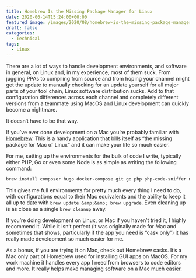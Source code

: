 ```yaml
---
title: Homebrew Is the Missing Package Manager for Linux
date: 2020-06-14T15:24:00+00:00
featured_image: /images/2020/08/homebrew-is-the-missing-package-manager-for-linux.png
draft: false
categories:
  - Technical
tags:
  - Linux
---
```


There are a lot of ways to handle development environments, and software in general, on Linux and, in my experience, most of them suck.
From juggling PPAs to compiling from source and from hoping your channel might get the update to manually checking for an update yourself for all major parts of your tool chain, Linux software distribution sucks. Add to that configuration differences across each channel and completely different versions from a teammate using MacOS and Linux development can quickly become a nightmare.

It doesn’t have to be that way.

If you’ve ever done development on a Mac you’re probably familiar with [Homebrew][1]. This is a handy application that bills itself as “the missing package for Mac of Linux” and it can make your life so much easier.

For me, setting up the environments for the bulk of code I write, typically either PHP, Go or even some Node is as simple as writing the following command:

``` bash
brew install composer hugo docker-compose git go php php-code-sniffer nvm
```

This gives me full environments for pretty much every thing I need to do, with configurations equal to their Mac equivalents and the ability to keep it all up to date with `brew update &amp;&amp; brew upgrade`. Even cleaning up is as close as a single `brew cleanup` away.

If you’re doing development on Linux, or Mac if you haven’t tried it, I highly recommend it. While it isn’t perfect (it was originally made for Mac and sometimes that shows, particularly if the app you need is “cask only”) it has really made development so much easier for me.

As a bonus, if you are trying it on Mac, check out Homebrew casks. It’s a Mac only part of Homebrew used for installing GUI apps on MacOS. For my work machine it handles every app I need from browsers to code editors and more. It really helps make managing software on a Mac much easier.

 [1]: https://brew.sh/
